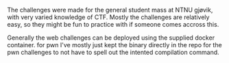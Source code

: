 The challenges were made for the general student mass at NTNU gjøvik, with very varied knowledge of CTF. Mostly the challenges are relatively easy, so they might be fun to practice with if someone comes accross this.

Generally the web challenges can be deployed using the supplied docker container. for pwn I've mostly just kept the binary directly in the repo for the pwn challenges to not have to spell out the intented compilation command.
